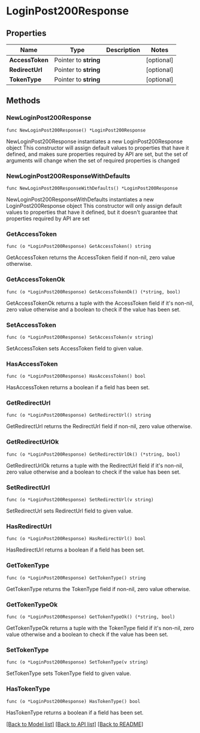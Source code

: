 # LoginPost200Response

## Properties

Name | Type | Description | Notes
------------ | ------------- | ------------- | -------------
**AccessToken** | Pointer to **string** |  | [optional] 
**RedirectUrl** | Pointer to **string** |  | [optional] 
**TokenType** | Pointer to **string** |  | [optional] 

## Methods

### NewLoginPost200Response

`func NewLoginPost200Response() *LoginPost200Response`

NewLoginPost200Response instantiates a new LoginPost200Response object
This constructor will assign default values to properties that have it defined,
and makes sure properties required by API are set, but the set of arguments
will change when the set of required properties is changed

### NewLoginPost200ResponseWithDefaults

`func NewLoginPost200ResponseWithDefaults() *LoginPost200Response`

NewLoginPost200ResponseWithDefaults instantiates a new LoginPost200Response object
This constructor will only assign default values to properties that have it defined,
but it doesn't guarantee that properties required by API are set

### GetAccessToken

`func (o *LoginPost200Response) GetAccessToken() string`

GetAccessToken returns the AccessToken field if non-nil, zero value otherwise.

### GetAccessTokenOk

`func (o *LoginPost200Response) GetAccessTokenOk() (*string, bool)`

GetAccessTokenOk returns a tuple with the AccessToken field if it's non-nil, zero value otherwise
and a boolean to check if the value has been set.

### SetAccessToken

`func (o *LoginPost200Response) SetAccessToken(v string)`

SetAccessToken sets AccessToken field to given value.

### HasAccessToken

`func (o *LoginPost200Response) HasAccessToken() bool`

HasAccessToken returns a boolean if a field has been set.

### GetRedirectUrl

`func (o *LoginPost200Response) GetRedirectUrl() string`

GetRedirectUrl returns the RedirectUrl field if non-nil, zero value otherwise.

### GetRedirectUrlOk

`func (o *LoginPost200Response) GetRedirectUrlOk() (*string, bool)`

GetRedirectUrlOk returns a tuple with the RedirectUrl field if it's non-nil, zero value otherwise
and a boolean to check if the value has been set.

### SetRedirectUrl

`func (o *LoginPost200Response) SetRedirectUrl(v string)`

SetRedirectUrl sets RedirectUrl field to given value.

### HasRedirectUrl

`func (o *LoginPost200Response) HasRedirectUrl() bool`

HasRedirectUrl returns a boolean if a field has been set.

### GetTokenType

`func (o *LoginPost200Response) GetTokenType() string`

GetTokenType returns the TokenType field if non-nil, zero value otherwise.

### GetTokenTypeOk

`func (o *LoginPost200Response) GetTokenTypeOk() (*string, bool)`

GetTokenTypeOk returns a tuple with the TokenType field if it's non-nil, zero value otherwise
and a boolean to check if the value has been set.

### SetTokenType

`func (o *LoginPost200Response) SetTokenType(v string)`

SetTokenType sets TokenType field to given value.

### HasTokenType

`func (o *LoginPost200Response) HasTokenType() bool`

HasTokenType returns a boolean if a field has been set.


[[Back to Model list]](../README.md#documentation-for-models) [[Back to API list]](../README.md#documentation-for-api-endpoints) [[Back to README]](../README.md)


